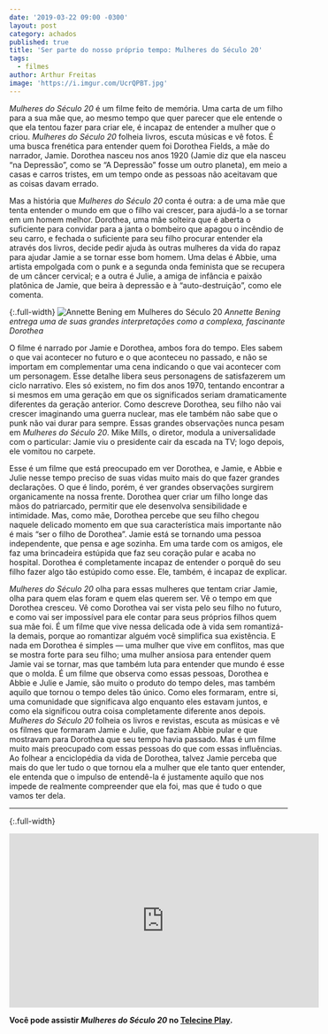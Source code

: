 ```yaml
---
date: '2019-03-22 09:00 -0300'
layout: post
category: achados
published: true
title: 'Ser parte do nosso próprio tempo: Mulheres do Século 20'
tags:
  - filmes
author: Arthur Freitas
image: 'https://i.imgur.com/UcrQPBT.jpg'
---
```

_Mulheres do Século 20_ é um filme feito de memória. Uma carta de um filho para a sua mãe que, ao mesmo tempo que quer parecer que ele entende o que ela tentou fazer para criar ele, é incapaz de entender a mulher que o criou. _Mulheres do Século 20_ folheia livros, escuta músicas e vê fotos. É uma busca frenética para entender quem foi Dorothea Fields, a mãe do narrador, Jamie. Dorothea nasceu nos anos 1920 (Jamie diz que ela nasceu “na Depressão”, como se “A Depressão” fosse um outro planeta), em meio a casas e carros tristes, em um tempo onde as pessoas não aceitavam que as coisas davam errado.

Mas a história que _Mulheres do Século 20_ conta é outra: a de uma mãe que tenta entender o mundo em que o filho vai crescer, para ajudá-lo a se tornar em um homem melhor. Dorothea, uma mãe solteira que é aberta o suficiente para convidar para a janta o bombeiro que apagou o incêndio de seu carro, e fechada o suficiente para seu filho procurar entender ela através dos livros, decide pedir ajuda às outras mulheres da vida do rapaz para ajudar Jamie a se tornar esse bom homem. Uma delas é Abbie, uma artista empolgada com o punk e a segunda onda feminista que se recupera de um câncer cervical; e a outra é Julie, a amiga de infância e paixão platônica de Jamie, que beira à depressão e à “auto-destruição”, como ele comenta.

{:.full-width}
![Annette Bening em Mulheres do Século 20](https://i.imgur.com/yssLlUG.png)
_Annette Bening entrega uma de suas grandes interpretações como a complexa, fascinante Dorothea_

O filme é narrado por Jamie e Dorothea, ambos fora do tempo. Eles sabem o que vai acontecer no futuro e o que aconteceu no passado, e não se importam em complementar uma cena indicando o que vai acontecer com um personagem. Esse detalhe libera seus personagens de satisfazerem um ciclo narrativo. Eles só existem, no fim dos anos 1970, tentando encontrar a si mesmos em uma geração em que os significados seriam dramaticamente diferentes da geração anterior. Como descreve Dorothea, seu filho não vai crescer imaginando uma guerra nuclear, mas ele também não sabe que o punk não vai durar para sempre. Essas grandes observações nunca pesam em _Mulheres do Século 20_. Mike Mills, o diretor, modula a universalidade com o particular: Jamie viu o presidente cair da escada na TV; logo depois, ele vomitou no carpete.

Esse é um filme que está preocupado em ver Dorothea, e Jamie, e Abbie e Julie nesse tempo preciso de suas vidas muito mais do que fazer grandes declarações. O que é lindo, porém, é ver grandes observações surgirem organicamente na nossa frente. Dorothea quer criar um filho longe das mãos do patriarcado, permitir que ele desenvolva sensibilidade e intimidade. Mas, como mãe, Dorothea percebe que seu filho chegou naquele delicado momento em que sua característica mais importante não é mais “ser o filho de Dorothea”. Jamie está se tornando uma pessoa independente, que pensa e age sozinha. Em uma tarde com os amigos, ele faz uma brincadeira estúpida que faz seu coração pular e acaba no hospital. Dorothea é completamente incapaz de entender o porquê do seu filho fazer algo tão estúpido como esse. Ele, também, é incapaz de explicar.

_Mulheres do Século 20_ olha para essas mulheres que tentam criar Jamie, olha para quem elas foram e quem elas querem ser. Vê o tempo em que Dorothea cresceu. Vê como Dorothea vai ser vista pelo seu filho no futuro, e como vai ser impossível para ele contar para seus próprios filhos quem sua mãe foi. É um filme que vive nessa delicada ode à vida sem romantizá-la demais, porque ao romantizar alguém você simplifica sua existência. E nada em Dorothea é simples — uma mulher que vive em conflitos, mas que se mostra forte para seu filho; uma mulher ansiosa para entender quem Jamie vai se tornar, mas que também luta para entender que mundo é esse que o molda. É um filme que observa como essas pessoas, Dorothea e Abbie e Julie e Jamie, são muito o produto do tempo deles, mas também aquilo que tornou o tempo deles tão único. Como eles formaram, entre si, uma comunidade que significava algo enquanto eles estavam juntos, e como ela significou outra coisa completamente diferente anos depois. _Mulheres do Século 20_ folheia os livros e revistas, escuta as músicas e vê os filmes que formaram Jamie e Julie, que faziam Abbie pular e que mostravam para Dorothea que seu tempo havia passado. Mas é um filme muito mais preocupado com essas pessoas do que com essas influências. Ao folhear a enciclopédia da vida de Dorothea, talvez Jamie perceba que mais do que ler tudo o que tornou ela a mulher que ele tanto quer entender, ele entenda que o impulso de entendê-la é justamente aquilo que nos impede de realmente compreender que ela foi, mas que é tudo o que vamos ter dela.

---

{:.full-width}
<iframe width="560" height="315" src="https://www.youtube.com/embed/EVL3AYkDqQg" frameborder="0" allow="accelerometer; autoplay; encrypted-media; gyroscope; picture-in-picture" allowfullscreen></iframe>

**Você pode assistir _Mulheres do Século 20_ no [Telecine Play](https://www.telecineplay.com.br/filme/Mulheres_Do_Século_20_11145).**

